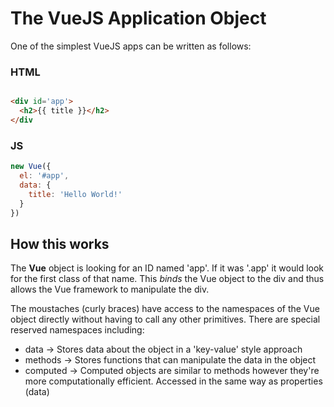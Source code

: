 # The VueJS Application Object

One of the simplest VueJS apps can be written as follows:

### HTML

```html

<div id='app'>
  <h2>{{ title }}</h2>
</div

```

### JS

```javascript
new Vue({
  el: '#app',
  data: {
    title: 'Hello World!'
  }
})
```

## How this works

The **Vue** object is looking for an ID named 'app'. If it was '.app' it would look for the first class of that name. 
This *binds* the Vue object to the div and thus allows the Vue framework to manipulate the div.

The moustaches (curly braces) have access to the namespaces of the Vue object directly without having to call any other primitives. 
There are special reserved namespaces including:

* data -> Stores data about the object in a 'key-value' style approach
* methods -> Stores functions that can manipulate the data in the object 
* computed -> Computed objects are similar to methods however they're more computationally efficient. Accessed in the same way as properties (data)
